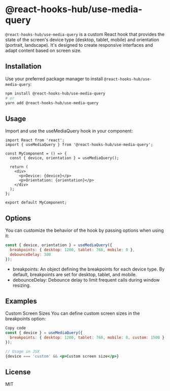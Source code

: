 # @react-hooks-hub/use-media-query

`@react-hooks-hub/use-media-query` is a custom React hook that provides the state of the screen's device type (desktop, tablet, mobile) and orientation (portrait, landscape). It's designed to create responsive interfaces and adapt content based on screen size.

## Installation

Use your preferred package manager to install `@react-hooks-hub/use-media-query`:

```bash
npm install @react-hooks-hub/use-media-query
# or
yarn add @react-hooks-hub/use-media-query
```

## Usage

Import and use the useMediaQuery hook in your component:

```JSX
import React from 'react';
import { useMediaQuery } from '@react-hooks-hub/use-media-query';

const MyComponent = () => {
  const { device, orientation } = useMediaQuery();

  return (
    <div>
      <p>Device: {device}</p>
      <p>Orientation: {orientation}</p>
    </div>
  );
};

export default MyComponent;
```

## Options

You can customize the behavior of the hook by passing options when using it:

```jsx
const { device, orientation } = useMediaQuery({
  breakpoints: { desktop: 1200, tablet: 768, mobile: 0 },
  debounceDelay: 300
});
```

- breakpoints: An object defining the breakpoints for each device type. By default, breakpoints are set for desktop, tablet, and mobile.
- debounceDelay: Debounce delay to limit frequent calls during window resizing.


## Examples
Custom Screen Sizes
You can define custom screen sizes in the breakpoints option:

```jsx
Copy code
const { device } = useMediaQuery({
  breakpoints: { desktop: 1200, tablet: 768, mobile: 0, custom: 1500 }
});

// Usage in JSX
{device === 'custom' && <p>Custom screen size</p>}
```


## License

MIT